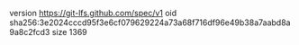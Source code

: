 version https://git-lfs.github.com/spec/v1
oid sha256:3e2024cccd95f3e6cf079629224a73a68f716df96e49b38a7aabd8a9a8c2fcd3
size 1369
